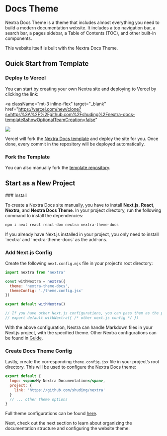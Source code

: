 # Docs Theme

Nextra Docs Theme is a theme that includes almost everything you need to build a
modern documentation website. It includes a top navigation bar, a search bar, a
pages sidebar, a Table of Contents (TOC), and other built-in components.

This website itself is built with the Nextra Docs Theme.

## Quick Start from Template

### Deploy to Vercel

You can start by creating your own Nextra site and deploying to Vercel by
clicking the link:

<a
  className="mt-3 inline-flex"
  target="_blank"
  href="https://vercel.com/new/clone?s=https%3A%2F%2Fgithub.com%2Fshuding%2Fnextra-docs-template&showOptionalTeamCreation=false"
>
  ![](https://vercel.com/button)
</a>

Vercel will fork the
[Nextra Docs template](https://github.com/shuding/nextra-docs-template) and
deploy the site for you. Once done, every commit in the repository will be
deployed automatically.

### Fork the Template

You can also manually fork the
[template repository](https://github.com/shuding/nextra-docs-template).

## Start as a New Project

<Steps>
### Install

To create a Nextra Docs site manually, you have to install **Next.js**,
**React**, **Nextra**, and **Nextra Docs Theme**. In your project directory, run
the following command to install the dependencies:

```sh npm2yarn
npm i next react react-dom nextra nextra-theme-docs
```

<Callout>
  If you already have Next.js installed in your project, you only need to
  install `nextra` and `nextra-theme-docs` as the add-ons.
</Callout>

<InstallNextraTheme />

### Add Next.js Config

Create the following `next.config.mjs` file in your project’s root directory:

```js filename="next.config.mjs"
import nextra from 'nextra'

const withNextra = nextra({
  theme: 'nextra-theme-docs',
  themeConfig: './theme.config.jsx'
})

export default withNextra()

// If you have other Next.js configurations, you can pass them as the parameter:
// export default withNextra({ /* other next.js config */ })
```

With the above configuration, Nextra can handle Markdown files in your Next.js
project, with the specified theme. Other Nextra configurations can be found in
[Guide](/docs/guide).

### Create Docs Theme Config

Lastly, create the corresponding `theme.config.jsx` file in your project’s root
directory. This will be used to configure the Nextra Docs theme:

```jsx filename="theme.config.jsx"
export default {
  logo: <span>My Nextra Documentation</span>,
  project: {
    link: 'https://github.com/shuding/nextra'
  }
  // ... other theme options
}
```

Full theme configurations can be found
[here](/docs/docs-theme/theme-configuration).

<ReadeToGo />

</Steps>

Next, check out the next section to learn about organizing the documentation
structure and configuring the website theme: